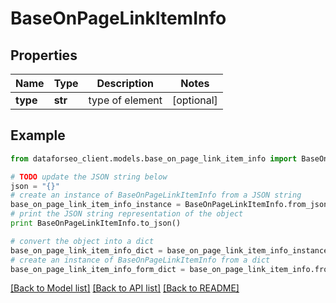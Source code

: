 # BaseOnPageLinkItemInfo


## Properties

Name | Type | Description | Notes
------------ | ------------- | ------------- | -------------
**type** | **str** | type of element | [optional] 

## Example

```python
from dataforseo_client.models.base_on_page_link_item_info import BaseOnPageLinkItemInfo

# TODO update the JSON string below
json = "{}"
# create an instance of BaseOnPageLinkItemInfo from a JSON string
base_on_page_link_item_info_instance = BaseOnPageLinkItemInfo.from_json(json)
# print the JSON string representation of the object
print BaseOnPageLinkItemInfo.to_json()

# convert the object into a dict
base_on_page_link_item_info_dict = base_on_page_link_item_info_instance.to_dict()
# create an instance of BaseOnPageLinkItemInfo from a dict
base_on_page_link_item_info_form_dict = base_on_page_link_item_info.from_dict(base_on_page_link_item_info_dict)
```
[[Back to Model list]](../README.md#documentation-for-models) [[Back to API list]](../README.md#documentation-for-api-endpoints) [[Back to README]](../README.md)


